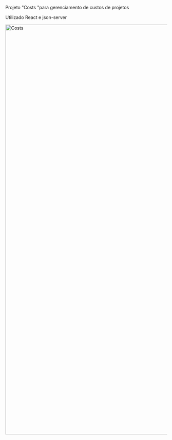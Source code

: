 Projeto "Costs "para gerenciamento de custos de projetos

Utilizado React e json-server


<img width="1276" alt="Costs" src="https://user-images.githubusercontent.com/119368934/226425005-90e7167b-c041-4ea1-9777-7bc6d472d388.png">
